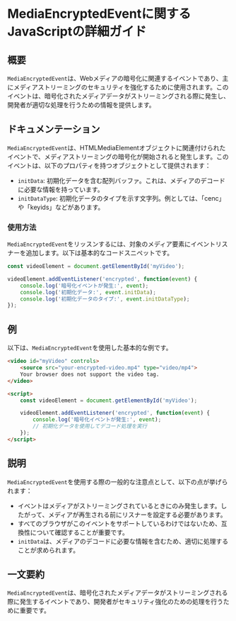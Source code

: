<!--
Meta Description: # MediaEncryptedEventに関するJavaScriptの詳細ガイド ## 概要 `MediaEncryptedEvent`は、Webメディアの暗号化に関連するイベントであり、主にメディアストリーミングのセキュリティを強化するために使用されます。このイベントは、暗号化されたメディアデー...
Meta Keywords: mediaencryptedevent, event, video, videoelement, console
-->

# MediaEncryptedEventに関するJavaScriptの詳細ガイド

## 概要
`MediaEncryptedEvent`は、Webメディアの暗号化に関連するイベントであり、主にメディアストリーミングのセキュリティを強化するために使用されます。このイベントは、暗号化されたメディアデータがストリーミングされる際に発生し、開発者が適切な処理を行うための情報を提供します。

## ドキュメンテーション
`MediaEncryptedEvent`は、HTMLMediaElementオブジェクトに関連付けられたイベントで、メディアストリーミングの暗号化が開始されると発生します。このイベントは、以下のプロパティを持つオブジェクトとして提供されます：

- `initData`: 初期化データを含む配列バッファ。これは、メディアのデコードに必要な情報を持っています。
- `initDataType`: 初期化データのタイプを示す文字列。例としては、「cenc」や「keyids」などがあります。

### 使用方法
`MediaEncryptedEvent`をリッスンするには、対象のメディア要素にイベントリスナーを追加します。以下は基本的なコードスニペットです。

```javascript
const videoElement = document.getElementById('myVideo');

videoElement.addEventListener('encrypted', function(event) {
    console.log('暗号化イベントが発生:', event);
    console.log('初期化データ:', event.initData);
    console.log('初期化データのタイプ:', event.initDataType);
});
```

## 例
以下は、`MediaEncryptedEvent`を使用した基本的な例です。

```html
<video id="myVideo" controls>
    <source src="your-encrypted-video.mp4" type="video/mp4">
    Your browser does not support the video tag.
</video>

<script>
    const videoElement = document.getElementById('myVideo');

    videoElement.addEventListener('encrypted', function(event) {
        console.log('暗号化イベントが発生:', event);
        // 初期化データを使用してデコード処理を実行
    });
</script>
```

## 説明
`MediaEncryptedEvent`を使用する際の一般的な注意点として、以下の点が挙げられます：

- イベントはメディアがストリーミングされているときにのみ発生します。したがって、メディアが再生される前にリスナーを設定する必要があります。
- すべてのブラウザがこのイベントをサポートしているわけではないため、互換性について確認することが重要です。
- `initData`は、メディアのデコードに必要な情報を含むため、適切に処理することが求められます。

## 一文要約
`MediaEncryptedEvent`は、暗号化されたメディアデータがストリーミングされる際に発生するイベントであり、開発者がセキュリティ強化のための処理を行うために重要です。